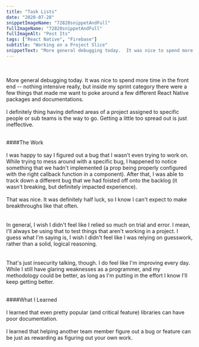 ```yaml
---
title: "Task Lists"
date: "2020-07-28"
snippetImageName: "72820snippetAndFull"
fullImageName: "72820snippetAndFull"
fullImageAlt: "Post Its"
tags: ["React Native", "Firebase"]
subtitle: "Working on a Project Slice"
snippetText: "More general debugging today.  It was nice to spend more time in the front end -- nothing intensive really, but inside my sprint category there were a few things that made me want to poke around a few different React Native packages and documentations."
---
```


<br>
<br>
More general debugging today.  It was nice to spend more time in the front end -- nothing intensive really, but inside my sprint category there were a few things that made me want to poke around a few different React Native packages and documentations.
<br>
<br>
I definitely thing having defined areas of a project assigned to specific people or sub teams is the way to go.  Getting a little too spread out is just ineffective.  
<br>
<br>

####The Work
<br>
<br>
I was happy to say I figured out a bug that I wasn't even trying to work on.  While trying to mess around with a specific bug, I happened to notice something that we hadn't implemented (a prop being properly configured with the right callback function in a component).  After that, I was able to track down a different bug that we had foisted off onto the backlog (it wasn't breaking, but definitely impacted experience).
<br>
<br>
That was nice.  It was definitely half luck, so I know I can't expect to make breakthroughs like that often.  
<br>
<br>
In general, I wish I didn't feel like I relied so much on trial and error.  I mean, I'll always be using that to test things that aren't working in a project.  I guess what I'm saying is, I wish I didn't feel like I was relying on guesswork, rather than a solid, logical reasoning.  
<br>
<br>
That's just insecurity talking, though.  I do feel like I'm improving every day.  While I still have glaring weaknesses as a programmer, and my methodology could be better, as long as I'm putting in the effort I know I'll keep getting better.
<br>
<br>

####What I Learned
<br>
<br>
I learned that even pretty popular (and critical feature) libraries can have poor documentation.
<br>
<br>
I learned that helping another team member figure out a bug or feature can be just as rewarding as figuring out your own work.
<br>
<br>

